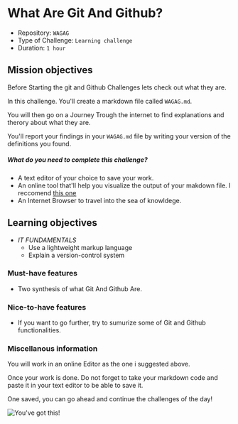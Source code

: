 # What Are Git And Github?

- Repository: `WAGAG`
- Type of Challenge: `Learning challenge`
- Duration: `1 hour`

## Mission objectives

Before Starting the git and Github Challenges lets check out what they are.

In this challenge. You'll create a markdown file called ```WAGAG.md```.

You will then go on a Journey Trough the internet to find explanations and therory about what they are.

You'll report your findings in your ```WAGAG.md``` file by writing your version of the definitions you found.


##### What do you need to complete this challenge?

- A text editor of your choice to save your work.
- An online tool that'll help you visualize the output of your makdown file. I reccomend [this one](https://dillinger.io/)
- An Internet Browser to travel into the sea of knowldege.


## Learning objectives
- *IT FUNDAMENTALS*
    - Use a lightweight markup language
    - Explain a version-control system

### Must-have features

- Two synthesis of what Git And Github Are.


### Nice-to-have features

- If you want to go further, try to sumurize some of Git and Github functionalities.

### Miscellanous information

You will work in an online Editor as the one i suggested above.

Once your work is done. Do not forget to take your markdown code and paste it in your text editor to be able to save it.

One saved, you can go ahead and continue the challenges of the day!


![You've got this!](https://media.giphy.com/media/cnhpl4IeYgU7MCBdV2/giphy.gif)



